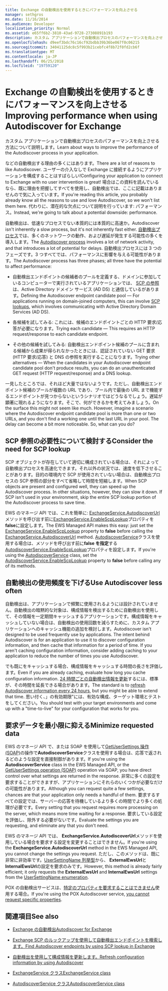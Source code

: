```yaml
---
title: Exchange の自動検出を使用するときにパフォーマンスを向上させる
manager: sethgros
ms.date: 11/16/2014
ms.audience: Developer
localization_priority: Normal
ms.assetid: e65ff6b2-3810-43ad-9728-27308891b193
description: カスタム アプリケーションで自動検出プロセスのパフォーマンスを向上させる方法について説明します。
ms.openlocfilehash: d9eef3bdc76c16cf92bdbb39b36be067f0c06215
ms.sourcegitcommit: 34041125dc8c5f993b21cebfc4f8b72f0fd2cb6f
ms.translationtype: MT
ms.contentlocale: ja-JP
ms.lasthandoff: 06/25/2018
ms.locfileid: "19759120"
---
```

# <a name="improving-performance-when-using-autodiscover-for-exchange"></a><span data-ttu-id="6f054-103">Exchange の自動検出を使用するときにパフォーマンスを向上させる</span><span class="sxs-lookup"><span data-stu-id="6f054-103">Improving performance when using Autodiscover for Exchange</span></span>

<span data-ttu-id="6f054-104">カスタム アプリケーションで自動検出プロセスのパフォーマンスを向上させる方法について説明します。</span><span class="sxs-lookup"><span data-stu-id="6f054-104">Learn about ways to improve the performance of the Autodiscover process in your application.</span></span>
  
<span data-ttu-id="6f054-105">などの自動検出する理由の多くにはあります。</span><span class="sxs-lookup"><span data-stu-id="6f054-105">There are a lot of reasons to like Autodiscover.</span></span> <span data-ttu-id="6f054-106">ユーザーの介入なしで Exchange に接続するようにアプリケーションを構成することはすばらしい!</span><span class="sxs-lookup"><span data-stu-id="6f054-106">Configuring your application to connect to Exchange with no user intervention is great!</span></span> <span data-ttu-id="6f054-107">場合はこの資料を読んでいるなら、既に理由を把握してすべてを使用し、自動検出では、ここに記載はありませんので気に入っています。</span><span class="sxs-lookup"><span data-stu-id="6f054-107">If you're reading this article, you probably already know all the reasons to use and love Autodiscover, so we won't list them here.</span></span> <span data-ttu-id="6f054-108">代わりに、潜在的な欠点について説明を行っています: パフォーマンス。</span><span class="sxs-lookup"><span data-stu-id="6f054-108">Instead, we're going to talk about a potential downside: performance.</span></span>
  
<span data-ttu-id="6f054-109">自動検出は、低速なプロセスでない本質的には本質的に高速か。</span><span class="sxs-lookup"><span data-stu-id="6f054-109">Autodiscover isn't inherently a slow process, but it's not inherently fast either.</span></span> <span data-ttu-id="6f054-110">[自動検出プロセス](autodiscover-for-exchange.md)では、多くのネットワークの動作、および遅延が発生する可能性の多くを導入します。</span><span class="sxs-lookup"><span data-stu-id="6f054-110">The [Autodiscover process](autodiscover-for-exchange.md) involves a lot of network activity, and that introduces a lot of potential for delays.</span></span> <span data-ttu-id="6f054-111">自動検出プロセスには 3 つのフェーズです。3 つすべてでは、パフォーマンスに影響を与える可能性があります。</span><span class="sxs-lookup"><span data-stu-id="6f054-111">The Autodiscover process has three phases; all three have the potential to affect performance:</span></span> 
  
- <span data-ttu-id="6f054-112">自動検出エンドポイントの候補者のプールを定義する、ドメインに参加しているコンピューターで実行されているアプリケーションでは、 [SCP の参照](how-to-find-autodiscover-endpoints-by-using-scp-lookup-in-exchange.md)は、Active Directory ドメイン サービス (AD DS) と通信しているがあります。</span><span class="sxs-lookup"><span data-stu-id="6f054-112">Defining the Autodiscover endpoint candidate pool — For applications running on domain-joined computers, this can involve [SCP lookups](how-to-find-autodiscover-endpoints-by-using-scp-lookup-in-exchange.md), which involves communicating with Active Directory Domain Services (AD DS).</span></span>
    
- <span data-ttu-id="6f054-113">各候補を試してみる: これには、候補のエンドポイントごとの HTTP 要求/応答が必要になります。</span><span class="sxs-lookup"><span data-stu-id="6f054-113">Trying each candidate — This requires an HTTP request/response to each candidate endpoint.</span></span>
    
- <span data-ttu-id="6f054-114">その他の候補を試してみる: 自動検出エンドポイント候補のプールに含まれる候補から成果が得られなかったときには、認証されていない GET 要求 (HTTP 要求/応答) と DNS の参照を実行することになります。</span><span class="sxs-lookup"><span data-stu-id="6f054-114">Trying other alternatives — When the candidates in your Autodiscover endpoint candidate pool don't produce results, you can do an unauthenticated GET request (HTTP request/response) and a DNS lookup.</span></span>
    
<span data-ttu-id="6f054-p103">一見したところでは、それほど大量ではないようです。ただし、自動検出エンドポイント候補のプールが複数の URL であり、プール内で最後の URL まで機能するエンドポイントが見つからないというシナリオではどうなるでしょう。遅延が顕著に現れるようになります。そこで、何ができるかを考えてみましょう。</span><span class="sxs-lookup"><span data-stu-id="6f054-p103">On the surface this might not seem like much. However, imagine a scenario where the Autodiscover endpoint candidate pool is more than one or two URLs, and you don't find a working one until the last URL in your pool. The delay can become a bit more noticeable. So, what can you do?</span></span>
  
## <a name="consider-the-need-for-scp-lookup"></a><span data-ttu-id="6f054-119">SCP 参照の必要性について検討する</span><span class="sxs-lookup"><span data-stu-id="6f054-119">Consider the need for SCP lookup</span></span>

<span data-ttu-id="6f054-p104">SCP オブジェクトが存在していて適切に構成されている場合は、それによって自動検出プロセスを高速化できます。それ以外の状況では、速度を低下させることがあります。目的の環境内で SCP が使用されていない場合は、自動検出プロセスの SCP 参照の部分をすべて省略して時間を短縮します。</span><span class="sxs-lookup"><span data-stu-id="6f054-p104">When SCP objects are present and configured well, they can speed up the Autodiscover process. In other situations, however, they can slow it down. If SCP isn't used in your environment, skip the entire SCP lookup portion of the Autodiscover process to save time.</span></span>
  
<span data-ttu-id="6f054-123">EWS のマネージ API では、これを簡単に: [ExchangeService.AutodiscoverUrl](http://msdn.microsoft.com/ja-jp/library/microsoft.exchange.webservices.data.exchangeservice.autodiscoverurl%28v=exchg.80%29.aspx)メソッドを呼び出す前に[ExchangeService.EnableScpLookup](http://msdn.microsoft.com/ja-jp/library/microsoft.exchange.webservices.data.exchangeservice.enablescplookup%28v=exchg.80%29.aspx)プロパティを**false**に設定します。</span><span class="sxs-lookup"><span data-stu-id="6f054-123">The EWS Managed API makes this easy: just set the [ExchangeService.EnableScpLookup](http://msdn.microsoft.com/ja-jp/library/microsoft.exchange.webservices.data.exchangeservice.enablescplookup%28v=exchg.80%29.aspx) property to **false** before calling the [ExchangeService.AutodiscoverUrl](http://msdn.microsoft.com/ja-jp/library/microsoft.exchange.webservices.data.exchangeservice.autodiscoverurl%28v=exchg.80%29.aspx) method.</span></span> <span data-ttu-id="6f054-124">[AutodiscoverService](http://msdn.microsoft.com/ja-jp/library/microsoft.exchange.webservices.autodiscover.autodiscoverservice%28v=exchg.80%29.aspx)クラスを使用する場合は、メソッドを呼び出す前に**false を指定**する[AutodiscoverService.EnableScpLookup](http://msdn.microsoft.com/ja-jp/library/microsoft.exchange.webservices.autodiscover.autodiscoverservice.enablescplookup%28v=exchg.80%29.aspx)プロパティを設定します。</span><span class="sxs-lookup"><span data-stu-id="6f054-124">If you're using the [AutodiscoverService](http://msdn.microsoft.com/ja-jp/library/microsoft.exchange.webservices.autodiscover.autodiscoverservice%28v=exchg.80%29.aspx) class, set the [AutodiscoverService.EnableScpLookup](http://msdn.microsoft.com/ja-jp/library/microsoft.exchange.webservices.autodiscover.autodiscoverservice.enablescplookup%28v=exchg.80%29.aspx) property to **false** before calling any of its methods.</span></span> 
  
## <a name="use-autodiscover-less-often"></a><span data-ttu-id="6f054-125">自動検出の使用頻度を下げる</span><span class="sxs-lookup"><span data-stu-id="6f054-125">Use Autodiscover less often</span></span>

<span data-ttu-id="6f054-p106">自動検出は、アプリケーションで頻繁に使用されるようには設計されていません。自動検出の暗黙的な対象は、構成情報を検出するために自動検出を使用して、その情報を一定期間キャッシュするアプリケーションです。構成情報をキャッシュしていない場合は、自動検出の使用回数を減らすために、カスタム アプリケーションへのキャッシュ機能の追加を検討します。</span><span class="sxs-lookup"><span data-stu-id="6f054-p106">Autodiscover isn't designed to be used frequently use by applications. The intent behind Autodiscover is for an application to use it to discover configuration information, and then cache that information for a period of time. If you aren't caching configuration information, consider adding caching to your application to reduce the number of times you use Autodiscover.</span></span>
  
<span data-ttu-id="6f054-129">でも既にをキャッシュする場合、構成情報をキャッシュする時間の長さを評価します。</span><span class="sxs-lookup"><span data-stu-id="6f054-129">Even if you are already caching, evaluate how long you cache configuration information.</span></span> <span data-ttu-id="6f054-130">[24 時間ごとの自動検出情報を更新](how-to-refresh-configuration-information-by-using-autodiscover.md)するには、標準が、その時間を延長できる場合があります。</span><span class="sxs-lookup"><span data-stu-id="6f054-130">The standard is to [refresh Autodiscover information every 24 hours](how-to-refresh-configuration-information-by-using-autodiscover.md), but you might be able to extend that time.</span></span> <span data-ttu-id="6f054-131">思い付く、」の有効期限"には、有効な構成、ターゲット環境とテストをしてください。</span><span class="sxs-lookup"><span data-stu-id="6f054-131">You should test with your target environments and come up with a "time-to-live" for your configuration that works for you.</span></span>
  
## <a name="minimize-requested-data"></a><span data-ttu-id="6f054-132">要求データを最小限に抑える</span><span class="sxs-lookup"><span data-stu-id="6f054-132">Minimize requested data</span></span>

<span data-ttu-id="6f054-133">EWS のマネージ API で、または SOAP を使用して[GetUserSettings 操作 (SOAP)](http://msdn.microsoft.com/library/758d965c-ef63-4de4-9120-e293abf14ff8%28Office.15%29.aspx)の操作で**AutodiscoverService**クラスを使用する場合は、応答で返されるどのような設定を直接制御があります。</span><span class="sxs-lookup"><span data-stu-id="6f054-133">If you're using the **AutodiscoverService** class in the EWS Managed API, or the [GetUserSettings operation (SOAP)](http://msdn.microsoft.com/library/758d965c-ef63-4de4-9120-e293abf14ff8%28Office.15%29.aspx) operation via SOAP, you have direct control over what settings are returned in the response.</span></span> <span data-ttu-id="6f054-134">非常に多くの設定を要求することができますが、アプリケーションにそれらのいくつかが必要なだけの可能性があります。</span><span class="sxs-lookup"><span data-stu-id="6f054-134">Although you can request quite a few settings, chances are that your application only needs a handful of them.</span></span> <span data-ttu-id="6f054-135">要求するすべての設定では、サーバーの応答を待機しているより多くの時間でより多くの処理が必要です。</span><span class="sxs-lookup"><span data-stu-id="6f054-135">Every setting that you request requires more processing on the server, which means more time waiting for a response.</span></span> <span data-ttu-id="6f054-136">要求している設定を評価し、除外する必要がないです。</span><span class="sxs-lookup"><span data-stu-id="6f054-136">Evaluate the settings you are requesting, and eliminate any that you don't need.</span></span> 
  
<span data-ttu-id="6f054-137">EWS のマネージ API では、 **ExchangeService.AutodiscoverUrl**メソッドを使用している場合を要求する設定を変更することはできません。</span><span class="sxs-lookup"><span data-stu-id="6f054-137">If you're using the **ExchangeService.AutodiscoverUrl** method in the EWS Managed API, you cannot change the settings you request.</span></span> <span data-ttu-id="6f054-138">ただし、このメソッドは、既に非常に非効率です。[UserSettingName 列挙型](http://msdn.microsoft.com/ja-jp/library/microsoft.exchange.webservices.autodiscover.usersettingname%28v=exchg.80%29.aspx)から、 **ExternalEwsUrl**と**InternalEwsUrl**の設定を要求のみです。</span><span class="sxs-lookup"><span data-stu-id="6f054-138">However, this method is already fairly efficient; it only requests the **ExternalEwsUrl** and **InternalEwsUrl** settings from the [UserSettingName enumeration](http://msdn.microsoft.com/ja-jp/library/microsoft.exchange.webservices.autodiscover.usersettingname%28v=exchg.80%29.aspx).</span></span>
  
<span data-ttu-id="6f054-139">POX の自動検出サービスは、[特定のプロパティを要求することはできません](autodiscover-for-exchange.md#bk_Options)使用する場合。</span><span class="sxs-lookup"><span data-stu-id="6f054-139">If you're using the POX Autodiscover service, [you cannot request specific properties](autodiscover-for-exchange.md#bk_Options).</span></span>
  
## <a name="see-also"></a><span data-ttu-id="6f054-140">関連項目</span><span class="sxs-lookup"><span data-stu-id="6f054-140">See also</span></span>


- [<span data-ttu-id="6f054-141">Exchange の自動検出</span><span class="sxs-lookup"><span data-stu-id="6f054-141">Autodiscover for Exchange</span></span>](autodiscover-for-exchange.md)
    
- [<span data-ttu-id="6f054-142">Exchange SCP のルックアップを使用して自動検出エンドポイントを検索します。</span><span class="sxs-lookup"><span data-stu-id="6f054-142">Find Autodiscover endpoints by using SCP lookup in Exchange</span></span>](how-to-find-autodiscover-endpoints-by-using-scp-lookup-in-exchange.md)
    
- [<span data-ttu-id="6f054-143">自動検出を使用して構成情報を更新します。</span><span class="sxs-lookup"><span data-stu-id="6f054-143">Refresh configuration information by using Autodiscover</span></span>](how-to-refresh-configuration-information-by-using-autodiscover.md)
    
- [<span data-ttu-id="6f054-144">ExchangeService クラス</span><span class="sxs-lookup"><span data-stu-id="6f054-144">ExchangeService class</span></span>](http://msdn.microsoft.com/ja-jp/library/microsoft.exchange.webservices.data.exchangeservice%28v=exchg.80%29.aspx)
    
- [<span data-ttu-id="6f054-145">AutodiscoverService クラス</span><span class="sxs-lookup"><span data-stu-id="6f054-145">AutodiscoverService class</span></span>](http://msdn.microsoft.com/ja-jp/library/microsoft.exchange.webservices.autodiscover.autodiscoverservice%28v=exchg.80%29.aspx)
    

